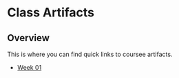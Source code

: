 # Class Artifacts
## Overview

This is where you can find quick links to coursee artifacts.

- [Week 01]


[week 01]: week01/week01_notes.md